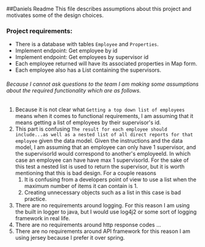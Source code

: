 ##Daniels Readme
This file describes assumptions about this project and motivates some of the design choices.

### Project requirements:
- There is a database with tables `Employee` and `Properties`.
- Implement endpoint: Get employee by id
- Implement endpoint: Get employees by supervisor id
- Each employee returned will have its associated properties in Map form.
- Each employee also has a List<Employee> containing the supervisors.

###### Because I cannot ask questions to the team I am making some assumptions about the required functionality which are as follows.
1. Because it is not clear what `Getting a top down list of employees` means when it comes to functional requirements, I am assuming that it means getting a list of employees by their supervisor's id.
2. This part is confusing `The result for each employee should include...as well as a nested list of all direct reports for that employee` given the data model. Given the instructions and the data model, I am assuming that an employee can only have 1 supervisor, and the supervisorId would correspond to another's employeeId. In which case an employee can have have max 1 supervisorId. For the sake of this test a nested list is used to return the supervisor, but it is worth mentioning that this is bad design. For a couple reasons
    1. It is confusing from a developers point of view to use a list when the maximum number of items it can contain is 1.
    2. Creating unnecessary objects such as a list in this case is bad practice.
3. There are no requirements around logging. For this reason I am using the built in logger to java, but I would use log4j2 or some sort of logging framework in real life.
4. There are no requirements around http response codes ...
5. There are no requirements around API framework for this reason I am using jersey because I prefer it over spring.

